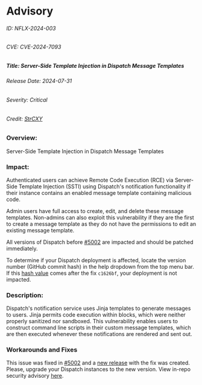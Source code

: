 # Advisory
###### ID: NFLX-2024-003

###### CVE: CVE-2024-7093

##### Title: Server-Side Template Injection in Dispatch Message Templates

###### Release Date: 2024-07-31

###### Severity: Critical

###### Credit: [StrCXY](https://github.com/StrCXY)

### Overview:
Server-Side Template Injection in Dispatch Message Templates

### Impact:
Authenticated users can achieve Remote Code Execution (RCE) via Server-Side Template Injection (SSTI) using Dispatch's notification functionality if their instance contains an enabled message template containing malicious code.

Admin users have full access to create, edit, and delete these message templates. Non-admins can also exploit this vulnerability if they are the first to create a message template as they do not have the permissions to edit an existing message template. 

All versions of Dispatch before [#5002](https://github.com/Netflix/dispatch/pull/5002) are impacted and should be patched immediately.

To determine if your Dispatch deployment is affected, locate the version number (GitHub commit hash) in the help dropdown from the top menu bar. If this [hash value](https://github.com/Netflix/dispatch/commits/master/) comes after the fix `c1626bf`, your deployment is not impacted.

### Description:
Dispatch's notification service uses Jinja templates to generate messages to users. Jinja permits code execution within blocks, which were neither properly sanitized nor sandboxed. This vulnerability enables users to construct command line scripts in their custom message templates, which are then executed whenever these notifications are rendered and sent out. 

### Workarounds and Fixes

This issue was fixed in [#5002](https://github.com/Netflix/dispatch/pull/5002) and a [new release](https://github.com/Netflix/dispatch/releases/tag/v20240731) with the fix was created. Please, upgrade your Dispatch instances to the new version.
View in-repo security advisory [here](https://github.com/Netflix/dispatch/security/advisories/GHSA-mj34-2846-9c8c).